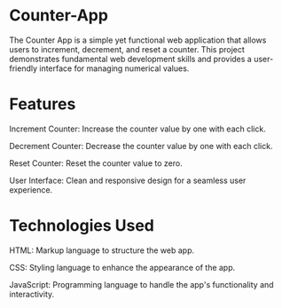 # Counter-App

The Counter App is a simple yet functional web application that allows users to increment, decrement, and reset a counter. This project demonstrates fundamental web development skills and provides a user-friendly interface for managing numerical values.

# Features
Increment Counter: Increase the counter value by one with each click.

Decrement Counter: Decrease the counter value by one with each click.

Reset Counter: Reset the counter value to zero.

User Interface: Clean and responsive design for a seamless user experience.

# Technologies Used
HTML: Markup language to structure the web app.

CSS: Styling language to enhance the appearance of the app.

JavaScript: Programming language to handle the app's functionality and interactivity.
